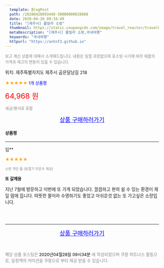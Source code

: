 ```yaml
---
  template: BlogPost
  path: /20200428093448-30000000028880
  date: 2020-04-28 09:34:49
  title: "[제주시] 풀빌라 소랑"
  thumbnail: https://static.coupangcdn.com/image/travel_reactor/travelConnect/hotel/C00242129/9b28951c-b25b-46d5-b346-ec4ab76ba874.jpg
  metaDescription: "[제주시] 풀빌라 소랑,국내여행"
  keywords: "국내여행"
  httpurl: "https://antnf3.github.io"
---
```

  
<span style="color: #888;font-size:0.8rem">보고 계신 상품에 대해서 소개해드립니다.
내용은 일절 과장없으며 포스팅 시기에 따라 제품의 가격과 재고의 변동이 있을 수 있습니다.</span>
  
<span style="font-size: 0.9rem;">위치: 제주특별자치도 제주시 곱은달남길 218</span>
  
<span style="color: orange;">★★★★★</span> <span style="color: blue;font-size: 0.85rem;">1개 상품평</span>
  
<span style="color: red;font-size: 1.5rem;">64,968 원</span>
  
<span style="color: #888;font-size:0.8rem">세금/봉사료 포함</span>





<p align="center"><a href="http://me2.do/GomFzzkd" style="font-size: 1.2rem; color: blue;">상품 구매하러가기</a></p>

#### 상품평
  
---
  
임**
    
<span style="color: orange;">★★★★★</span>
    
<span style="color: #888;font-size:0.7rem">소랑 개인 풀 (동절기 미온수 제공)</span>
    
<span style="font-size:0.85rem">**또 갈께용**</span>
    
<span style="font-size: 0.9rem;">지난 7월에 방문하고 이번에 또 가게 되었습니다.
깔끔하고 편히 쉴 수 있는 환경이 제일 맘에 듭니다.
따뜻한 물이라 수영하기도 좋았고 아쉬운것 없는 또 가고싶은 소랑입니다.</span>
    
<br>
<br>


  
---
  
<p align="center"><a href="http://me2.do/GomFzzkd" style="font-size: 1.2rem; color: blue;">상품 구매하러가기</a></p>
  
<br>
  
<span style="font-size: 0.85rem; color: #888;">해당 상품 포스팅은 <span style="color: #000;"> 2020년04월28일 09시34분 </span> 에 작성되었으며 쿠팡 파트너스 활동으로, 일정액의 커미션을 쿠팡으로 부터 제공 받을 수 있습니다.</span>